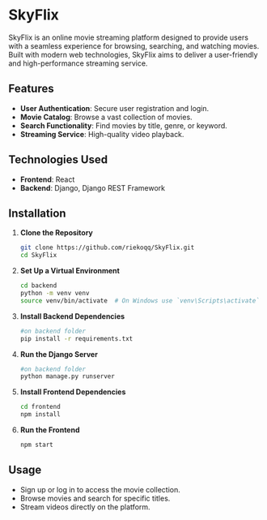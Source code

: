 # SkyFlix

SkyFlix is an online movie streaming platform designed to provide users with a seamless experience for browsing, searching, and watching movies. Built with modern web technologies, SkyFlix aims to deliver a user-friendly and high-performance streaming service.

## Features
- **User Authentication**: Secure user registration and login.
- **Movie Catalog**: Browse a vast collection of movies.
- **Search Functionality**: Find movies by title, genre, or keyword.
- **Streaming Service**: High-quality video playback.



## Technologies Used
- **Frontend**: React
- **Backend**: Django, Django REST Framework

## Installation
1. **Clone the Repository**
   ```bash
   git clone https://github.com/riekoqq/SkyFlix.git
   cd SkyFlix
   ```

2. **Set Up a Virtual Environment**
   ```bash
   cd backend
   python -m venv venv
   source venv/bin/activate  # On Windows use `venv\Scripts\activate`
   ```

3. **Install Backend Dependencies**
   ```bash
   #on backend folder
   pip install -r requirements.txt
   ```

4. **Run the Django Server**
   ```bash
   #on backend folder
   python manage.py runserver
   ```

5. **Install Frontend Dependencies**
   ```bash
   cd frontend
   npm install
   ```

6. **Run the Frontend**
   ```bash
   npm start
   ```

## Usage
- Sign up or log in to access the movie collection.
- Browse movies and search for specific titles.
- Stream videos directly on the platform.

